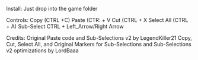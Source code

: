 Install:
 Just drop into the game folder

Controls:
 Copy (CTRL +C)
 Paste (CTR: + V
 Cut (CTRL + X
 Select All (CTRL + A)
 Sub-Select CTRL + Left_Arrow/Right Arrow

Credits:
 Original Paste code and Sub-Selections v2 by LegendKiller21
 Copy, Cut, Select All, and Original Markers for Sub-Selections and Sub-Selections v2 optimizations by LordBaaa
